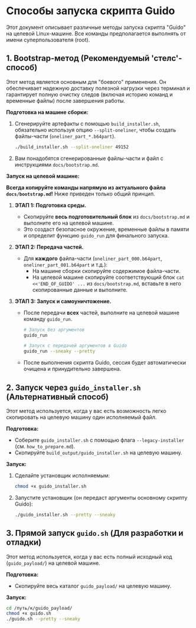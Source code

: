 # Способы запуска скрипта Guido

Этот документ описывает различные методы запуска скрипта "Guido" на целевой Linux-машине. Все команды предполагается выполнять от имени суперпользователя (root).

## 1. Bootstrap-метод (Рекомендуемый 'стелс'-способ)

Этот метод является основным для "боевого" применения. Он обеспечивает надежную доставку полезной нагрузки через терминал и гарантирует полную очистку следов (включая историю команд и временные файлы) после завершения работы.

**Подготовка на машине сборки:**
1.  Сгенерируйте артефакты с помощью `build_installer.sh`, обязательно используя опцию `--split-oneliner`, чтобы создать файлы-части (`oneliner_part_*.b64part`).
    ```bash
    ./build_installer.sh --split-oneliner 49152
    ```
2.  Вам понадобятся сгенерированные файлы-части и файл с инструкциями `docs/bootstrap.md`.

**Запуск на целевой машине:**

**Всегда копируйте команды напрямую из актуального файла `docs/bootstrap.md`!** Ниже приведен только общий принцип.

1.  **ЭТАП 1: Подготовка среды.**
    *   Скопируйте **весь подготовительный блок** из `docs/bootstrap.md` и выполните его на целевой машине.
    *   Это создаст безопасное окружение, временные файлы в памяти и определит функцию `guido_run` для финального запуска.

2.  **ЭТАП 2: Передача частей.**
    *   Для **каждого** файла-части (`oneliner_part_000.b64part`, `oneliner_part_001.b64part` и т.д.):
        *   На машине сборки скопируйте содержимое файла-части.
        *   На целевой машине скопируйте соответствующий блок `cat <<'END_OF_GUIDO' ...` из `docs/bootstrap.md`, вставьте в него скопированные данные и выполните.

3.  **ЭТАП 3: Запуск и самоуничтожение.**
    *   После передачи **всех** частей, выполните на целевой машине команду `guido_run`.
        ```bash
        # Запуск без аргументов
        guido_run

        # Запуск с передачей аргументов в Guido
        guido_run --sneaky --pretty
        ```
    *   После выполнения скрипта Guido, сессия будет автоматически очищена и принудительно завершена.

## 2. Запуск через `guido_installer.sh` (Альтернативный способ)

Этот метод используется, когда у вас есть возможность легко скопировать на целевую машину один исполняемый файл.

**Подготовка:**
*   Соберите `guido_installer.sh` с помощью флага `--legacy-installer` (см. `how_to_prepare.md`).
*   Скопируйте `build_output/guido_installer.sh` на целевую машину.

**Запуск:**
1.  Сделайте установщик исполняемым:
    ```bash
    chmod +x guido_installer.sh
    ```
2.  Запустите установщик (он передаст аргументы основному скрипту Guido):
    ```bash
    ./guido_installer.sh --pretty --sneaky
    ```

## 3. Прямой запуск `guido.sh` (Для разработки и отладки)

Этот метод используется, когда у вас есть полный исходный код (`guido_payload/`) на целевой машине.

**Подготовка:**
*   Скопируйте весь каталог `guido_payload/` на целевую машину.

**Запуск:**
```bash
cd /путь/к/guido_payload/
chmod +x guido.sh
./guido.sh --pretty --sneaky